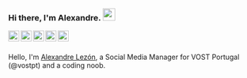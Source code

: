### Hi there, I'm Alexandre. <img src="https://media.giphy.com/media/hvRJCLFzcasrR4ia7z/giphy.gif" width="25px">
<a href="https://twitter.com/alexandrelezon">
  <img align="left" alt="Alexandre Lezón | Twitter" width="22px" src="https://raw.githubusercontent.com/peterthehan/peterthehan/master/assets/twitter.svg" />
</a>
<a href="https://www.instagram.com/alexandrelezon/">
  <img align="left" alt="Alexandre's Instagram" width="22px" src="https://raw.githubusercontent.com/hussainweb/hussainweb/main/icons/instagram.png" />
</a>
<a href="https://facebook.com/alexandrelezon">
  <img align="left" alt="Alexandre's Facebook" width="22px" src="https://raw.githubusercontent.com/peterthehan/peterthehan/master/assets/facebook.svg" />
</a>
<a href="https://www.linkedin.com/in/alexandrelezon/">
  <img align="left" alt="Alexandre's LinkedIn" width="22px" src="https://raw.githubusercontent.com/peterthehan/peterthehan/master/assets/linkedin.svg" />
</a>
<a href="https://open.spotify.com/user/alexandrelezon">
  <img align="left" alt="Alexandre's Spotify" width="22px" src="https://raw.githubusercontent.com/peterthehan/peterthehan/master/assets/spotify.svg" />
</a>

![]()

<br />

Hello, I'm [Alexandre Lezón](https://link.tree/alexandrelezon), a Social Media Manager for VOST Portugal (@vostpt) and a coding noob.
